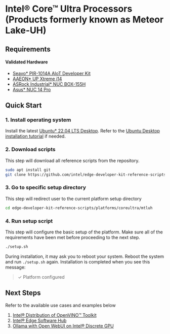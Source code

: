# Intel® Core™ Ultra Processors (Products formerly known as Meteor Lake-UH)

## Requirements

#### Validated Hardware
- [Seavo* PIR-1014A AIoT Developer Kit](https://www.seavo.com/en/pir_devkit/)
- [AAEON* UP Xtreme i14](https://up-board.org/up-xtreme-i14/)
- [ASRock Industrial* NUC BOX-155H](https://www.asrockind.com/en-gb/NUC%20BOX-155H)
- [Asus* NUC 14 Pro](https://www.asus.com/displays-desktops/nucs/nuc-mini-pcs/asus-nuc-14-pro/)

## Quick Start

### 1. Install operating system

Install the latest [Ubuntu* 22.04 LTS Desktop](https://releases.ubuntu.com/jammy/). Refer to the [Ubuntu Desktop installation tutorial](https://ubuntu.com/tutorials/install-ubuntu-desktop) if needed.

### 2. Download scripts

This step will download all reference scripts from the repository.

```bash
sudo apt install git
git clone https://github.com/intel/edge-developer-kit-reference-scripts
```

### 3. Go to specific setup directory

This step will redirect user to the current platform setup directory

```bash
cd edge-developer-kit-reference-scripts/platforms/coreultra/mtluh
```

### 4. Run setup script

This step will configure the basic setup of the platform. Make sure all of the requirements have been met before proceeding to the next step.

```bash
./setup.sh
```
During installation, it may ask you to reboot your system. Reboot the system and run `./setup.sh` again. Installation is completed when you see this message:
> ✓ Platform configured

## Next Steps

Refer to the available use cases and examples below

1. [Intel® Distribution of OpenVINO™ Toolkit](usecases/openvino/README.md)
2. [Intel® Edge Software Hub](https://www.intel.com/content/www/us/en/developer/topic-technology/edge-5g/edge-solutions/overview.html) 
3. [Ollama with Open WebUI on Intel® Discrete GPU](../../../usecases/llm/ollama/README.md)
